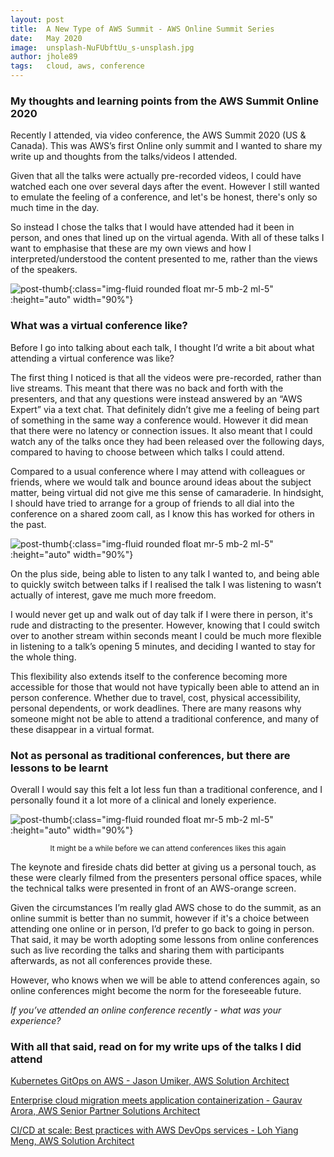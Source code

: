 ```yaml
---
layout: post
title:  A New Type of AWS Summit - AWS Online Summit Series
date:   May 2020
image:  unsplash-NuFUbftUu_s-unsplash.jpg
author: jhole89
tags:   cloud, aws, conference
---
```


### My thoughts and learning points from the AWS Summit Online 2020

Recently I attended, via video conference, the AWS Summit 2020 (US & Canada). 
This was AWS’s first Online only summit and I wanted to share my write up and thoughts from the talks/videos I attended.

Given that all the talks were actually pre-recorded videos, I could have watched each one over several days after the event. 
However I still wanted to emulate the feeling of a conference, and let's be honest, there's only so much time in the day.

So instead I chose the talks that I would have attended had it been in person, and ones that lined up on the virtual agenda. 
With all of these talks I want to emphasise that these are my own views and how I interpreted/understood the content presented to me, 
rather than the views of the speakers.

![post-thumb]({{site.baseurl}}/assets/images/blog/tyler-callahan-e_RpjNyMgEM-unsplash.jpg){:class="img-fluid rounded float mr-5 mb-2 ml-5" :height="auto" width="90%"}

### What was a virtual conference like?

Before I go into talking about each talk, I thought I’d write a bit about what attending a virtual conference was like? 

The first thing I noticed is that all the videos were pre-recorded, rather than live streams. 
This meant that there was no back and forth with the presenters, and that any questions were instead answered 
by an “AWS Expert” via a text chat. That definitely didn’t give me a feeling of being part of something in 
the same way a conference would. However it did mean that there were no latency or connection issues. 
It also meant that I could watch any of the talks once they had been released over the following days, 
compared to having to choose between which talks I could attend.

Compared to a usual conference where I may attend with colleagues or friends, where we would talk and bounce around 
ideas about the subject matter, being virtual did not give me this sense of camaraderie. 
In hindsight, I should have tried to arrange for a group of friends to all dial into the conference on a shared zoom call, 
as I know this has worked for others in the past.

![post-thumb]({{site.baseurl}}/assets/images/blog/unsplash-NuFUbftUu_s-unsplash.jpg){:class="img-fluid rounded float mr-5 mb-2 ml-5" :height="auto" width="90%"}

On the plus side, being able to listen to any talk I wanted to, and being able to quickly switch between talks 
if I realised the talk I was listening to wasn’t actually of interest, gave me much more freedom. 

I would never get up and walk out of day talk if I were there in person, it's rude and distracting to the presenter. 
However, knowing that I could switch over to another stream within seconds meant I could be much more flexible in listening 
to a talk’s opening 5 minutes, and deciding I wanted to stay for the whole thing.

This flexibility also extends itself to the conference becoming more accessible for those that would not have typically 
been able to attend an in person conference. Whether due to travel, cost, physical accessibility, personal dependents, 
or work deadlines. There are many reasons why someone might not be able to attend a traditional conference, and many 
of these disappear in a virtual format.

### Not as personal as traditional conferences, but there are lessons to be learnt

Overall I would say this felt a lot less fun than a traditional conference, and I personally found it a lot more of a clinical 
and lonely experience. 

![post-thumb]({{site.baseurl}}/assets/images/blog/samuel-pereira-uf2nnANWa8Q-unsplash.jpg
){:class="img-fluid rounded float mr-5 mb-2 ml-5" :height="auto" width="90%"}
<center><sup>It might be a while before we can attend conferences likes this again</sup></center>

The keynote and fireside chats did better at giving us a personal touch, as these were clearly filmed from the presenters 
personal office spaces, while the technical talks were presented in front of an AWS-orange screen. 

Given the circumstances I’m really glad AWS chose to do the summit, as an online summit is better than no summit, 
however if it's a choice between attending one online or in person, I’d prefer to go back to going in person. 
That said, it may be worth adopting some lessons from online conferences such as live recording the talks and sharing 
them with participants afterwards, as not all conferences provide these.

However, who knows when we will be able to attend conferences again, so online conferences might become the norm for the 
foreseeable future. 

*If you’ve attended an online conference recently - what was your experience?* 


### With all that said, read on for my write ups of the talks I did attend

[Kubernetes GitOps on AWS - 
Jason Umiker, AWS Solution Architect](https://manta-innovations.co.uk/2020/05/01/AWS-meets-GitOps/)


[Enterprise cloud migration meets application containerization -
Gaurav Arora, AWS Senior Partner Solutions Architect](https://manta-innovations.co.uk/2020/05/01/Enterprise_Containerization/)

[CI/CD at scale: Best practices with AWS DevOps services - 
Loh Yiang Meng, AWS Solution Architect](https://manta-innovations.co.uk/2020/05/01/aws-summit/)

